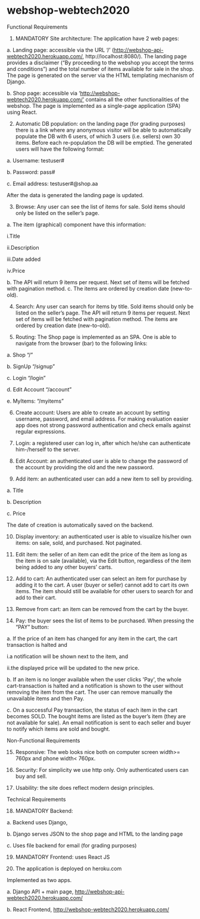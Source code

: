 # webshop-webtech2020

Functional Requirements

1. MANDATORY Site architecture: The application have 2 web pages:

a. Landing page: accessible via the URL ‘/’ (http://webshop-api-webtech2020.herokuapp.com/, http://localhost:8080/). The landing page provides a disclaimer (“By proceeding to the webshop you accept the terms and conditions”) and the total number of items available for sale in the shop. The page is generated on the server via the HTML templating mechanism of Django.

b. Shop page: accessible via ‘http://webshop-webtech2020.herokuapp.com/’ contains all the other functionalities of the webshop. The page is implemented as a single-page application (SPA) using React.


2. Automatic DB population: on the landing page (for grading purposes) there is a link where any anonymous visitor will be able to automatically populate the DB with 6 users, of which 3 users (i.e. sellers) own 30 items. Before each re-population the DB will be emptied. The generated users will have the following format:

a. Username: testuser#

b. Password: pass#

c. Email address: testuser#@shop.aa

After the data is generated the landing page is updated.


3. Browse: Any user can see the list of items for sale. Sold items should only be listed on the seller’s page.

a. The item (graphical) component have this information:

i.Title

ii.Description

iii.Date added

iv.Price

b. The API will return 9 items per request. Next set of items will be fetched with pagination method.
c. The items are ordered by creation date (new-to-old).

4. Search: Any user can search for items by title. Sold items should only be listed on the seller’s page.
The API will return 9 items per request. Next set of items will be fetched with pagination method. The items are ordered by creation date (new-to-old).

5. Routing: The Shop page is implemented as an SPA. One is able to navigate from the browser (bar) to the following links:

a. Shop “/”

b. SignUp “/signup”

c. Login “/login”

d. Edit Account “/account”

e. MyItems: “/myitems”


6. Create account: Users are able to create an account by setting username, password, and email address. For making evaluation easier app does not strong password authentication and check emails against regular expressions.

7. Login: a registered user can log in, after which he/she can authenticate him-/herself to the server.

8. Edit Account: an authenticated user is able to change the password of the account by providing the old and the new password.

9. Add item: an authenticated user can add a new item to sell by providing.

a. Title

b. Description

c. Price

The date of creation is automatically saved on the backend.


10. Display inventory: an authenticated user is able to visualize his/her own items: on sale, sold, and purchased. Not paginated. 

11. Edit item: the seller of an item can edit the price of the item as long as the item is on sale (available), via the Edit button, regardless of the item being added to any other buyers’ carts.

12. Add to cart: An authenticated user can select an item for purchase by adding it to the cart. A user (buyer or seller) cannot add to cart its own items. The item should still be available for other users to search for and add to their cart.

13. Remove from cart: an item can be removed from the cart by the buyer.

14. Pay: the buyer sees the list of items to be purchased. When pressing the “PAY” button:

a. If the price of an item has changed for any item in the cart, the cart transaction is halted and

i.a notification will be shown next to the item, and

ii.the displayed price will be updated to the new price.

b. If an item is no longer available when the user clicks 'Pay', the whole cart-transaction is halted and a notification is shown to the user without removing the item from the cart. The user can remove manually the unavailable items and then Pay.

c. On a successful Pay transaction, the status of each item in the cart becomes SOLD. The bought items are listed as the buyer’s item (they are not available for sale). An email notification is sent to each seller and buyer to notify which items are sold and bought.



Non-Functional Requirements

15. Responsive: The web looks nice both on computer screen width>= 760px and phone width< 760px.

16. Security: For simplicity we use http only. Only authenticated users can buy and sell.

17. Usability: the site does reflect modern design principles.



Technical Requirements

18. MANDATORY Backend:

a. Backend uses Django,

b. Django serves JSON to the shop page and HTML to the landing page

c. Uses file backend for email (for grading purposes)

19. MANDATORY Frontend: uses React JS

20. The application is deployed on heroku.com


Implemented as two apps.

a.	Django API + main page, 
http://webshop-api-webtech2020.herokuapp.com/

b.	React Frontend, 
http://webshop-webtech2020.herokuapp.com/
